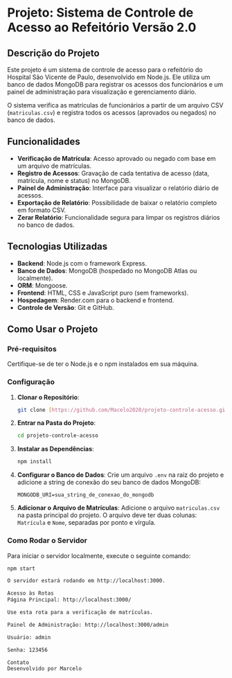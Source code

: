 # Projeto: Sistema de Controle de Acesso ao Refeitório Versão 2.0

## Descrição do Projeto

Este projeto é um sistema de controle de acesso para o refeitório do Hospital São Vicente de Paulo, desenvolvido em Node.js. Ele utiliza um banco de dados MongoDB para registrar os acessos dos funcionários e um painel de administração para visualização e gerenciamento diário.

O sistema verifica as matrículas de funcionários a partir de um arquivo CSV (`matriculas.csv`) e registra todos os acessos (aprovados ou negados) no banco de dados.

## Funcionalidades

- **Verificação de Matrícula**: Acesso aprovado ou negado com base em um arquivo de matrículas.
- **Registro de Acessos**: Gravação de cada tentativa de acesso (data, matrícula, nome e status) no MongoDB.
- **Painel de Administração**: Interface para visualizar o relatório diário de acessos.
- **Exportação de Relatório**: Possibilidade de baixar o relatório completo em formato CSV.
- **Zerar Relatório**: Funcionalidade segura para limpar os registros diários no banco de dados.

## Tecnologias Utilizadas

- **Backend**: Node.js com o framework Express.
- **Banco de Dados**: MongoDB (hospedado no MongoDB Atlas ou localmente).
- **ORM**: Mongoose.
- **Frontend**: HTML, CSS e JavaScript puro (sem frameworks).
- **Hospedagem**: Render.com para o backend e frontend.
- **Controle de Versão**: Git e GitHub.

## Como Usar o Projeto

### Pré-requisitos

Certifique-se de ter o Node.js e o npm instalados em sua máquina.

### Configuração

1.  **Clonar o Repositório**:
    ```bash
    git clone [https://github.com/Macelo2020/projeto-controle-acesso.git](https://github.com/Macelo2020/projeto-controle-acesso.git)
    ```
2.  **Entrar na Pasta do Projeto**:
    ```bash
    cd projeto-controle-acesso
    ```
3.  **Instalar as Dependências**:
    ```bash
    npm install
    ```
4.  **Configurar o Banco de Dados**:
    Crie um arquivo `.env` na raiz do projeto e adicione a string de conexão do seu banco de dados MongoDB:
    ```
    MONGODB_URI=sua_string_de_conexao_do_mongodb
    ```
5.  **Adicionar o Arquivo de Matrículas**:
    Adicione o arquivo `matriculas.csv` na pasta principal do projeto. O arquivo deve ter duas colunas: `Matrícula` e `Nome`, separadas por ponto e vírgula.

### Como Rodar o Servidor

Para iniciar o servidor localmente, execute o seguinte comando:

```bash
npm start

O servidor estará rodando em http://localhost:3000.

Acesso às Rotas
Página Principal: http://localhost:3000/

Use esta rota para a verificação de matrículas.

Painel de Administração: http://localhost:3000/admin

Usuário: admin

Senha: 123456

Contato
Desenvolvido por Marcelo

